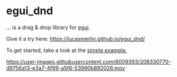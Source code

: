 # egui_dnd
... is a drag & drop library for [egui](https://github.com/emilk/egui). 

Give it a try here: https://lucasmerlin.github.io/egui_dnd/



To get started, take a look at the [simple example.](https://github.com/lucasmerlin/egui_dnd/blob/main/examples/simple.rs)



https://user-images.githubusercontent.com/8009393/208330770-d9756a13-e3a7-4f99-a5f6-53990b892026.mov

